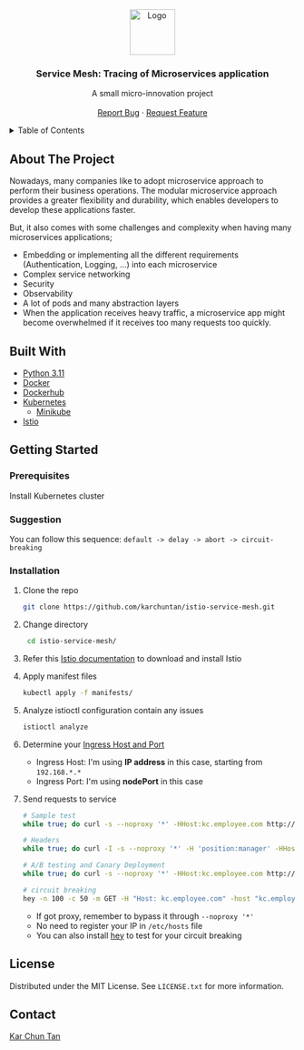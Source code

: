 <div align="center">
  <a href="https://github.com/karchuntan/service-mesh-istio">
    <img src="https://cdn1.iconfinder.com/data/icons/navigation-line-4/64/navigation-14-512.png" alt="Logo" width="80" height="80">
  </a>

  <h3 align="center">Service Mesh: Tracing of Microservices application</h3>

  <p align="center">
    A small micro-innovation project
    <br /><br />
    <a href="https://github.com/karchuntan/istio-service-mesh/issues">Report Bug</a>
    ·
    <a href="https://github.com/karchuntan/istio-service-mesh/issues">Request Feature</a>
  </p>
</div>


<!-- TABLE OF CONTENTS -->
<details>
  <summary>Table of Contents</summary>
  <ol>
    <li>
      <a href="#about-the-project">About The Project</a>
      <ul>
        <li><a href="#built-with">Built With</a></li>
      </ul>
    </li>
    <li>
      <a href="#getting-started">Getting Started</a>
      <ul>
        <li><a href="#prerequisites">Prerequisites</a></li>
        <li><a href="#suggestion">Suggestion</a></li>
        <li><a href="#installation">Installation</a></li>
      </ul>
    </li>
    <li><a href="#license">License</a></li>
    <li><a href="#contact">Contact</a></li>
  </ol>
</details>


<!-- ABOUT THE PROJECT -->
## About The Project

Nowadays, many companies like to adopt microservice approach to perform their business operations. The modular microservice approach provides a greater flexibility and durability, which enables developers to develop these applications faster.

But, it also comes with some challenges and complexity when having many microservices applications;

- Embedding or implementing all the different requirements (Authentication, Logging, …) into each microservice
- Complex service networking
- Security
- Observability
- A lot of pods and many abstraction layers
- When the application receives heavy traffic, a microservice app might become overwhelmed if it receives too many requests too quickly.


<!-- BUILT WITH -->
## Built With

* [Python 3.11](https://www.python.org/)
* [Docker](https://www.docker.com/)
* [Dockerhub](https://hub.docker.com/)
* [Kubernetes](https://kubernetes.io/)
  * [Minikube](https://minikube.sigs.k8s.io/docs/start/)
* [Istio](https://istio.io/)


<!-- GETTING STARTED -->
## Getting Started

### Prerequisites

Install Kubernetes cluster

### Suggestion

You can follow this sequence: `default -> delay -> abort -> circuit-breaking`

### Installation

1. Clone the repo
   ```sh
   git clone https://github.com/karchuntan/istio-service-mesh.git
   ```

2. Change directory
   ```sh
    cd istio-service-mesh/
   ```

3. Refer this [Istio documentation](https://istio.io/latest/docs/setup/getting-started/) to download and install Istio

4. Apply manifest files
   ```sh
   kubectl apply -f manifests/
   ```

5. Analyze istioctl configuration contain any issues
   ```sh
   istioctl analyze
   ```

6. Determine your [Ingress Host and Port](https://istio.io/latest/docs/setup/getting-started/#determining-the-ingress-ip-and-ports)
   - Ingress Host: I'm using **IP address** in this case, starting from `192.168.*.*`
   - Ingress Port: I'm using **nodePort** in this case

7. Send requests to service
   ```bash
   # Sample test
   while true; do curl -s --noproxy '*' -HHost:kc.employee.com http://192.168.122.69:30282; sleep 1; done

   # Headers
   while true; do curl -I -s --noproxy '*' -H 'position:manager' -HHost:kc.employee.com http://192.168.122.69:30282; sleep 1; done

   # A/B testing and Canary Deployment
   while true; do curl -s --noproxy '*' -HHost:kc.employee.com http://192.168.122.69:30282 | grep 'opacity-75 text-' | head -n1; sleep 1; done

   # circuit breaking
   hey -n 100 -c 50 -m GET -H "Host: kc.employee.com" -host "kc.employee.com" http://192.168.122.69:30282/home
   ```
    - If got proxy, remember to bypass it through `--noproxy '*'`
    - No need to register your IP in `/etc/hosts` file
    - You can also install [hey](https://github.com/rakyll/hey) to test for your circuit breaking


<!-- LICENSE -->
## License

Distributed under the MIT License. See `LICENSE.txt` for more information.


<!-- CONTACT -->
## Contact

[Kar Chun Tan](karchuntan.1999@gmail.com)
